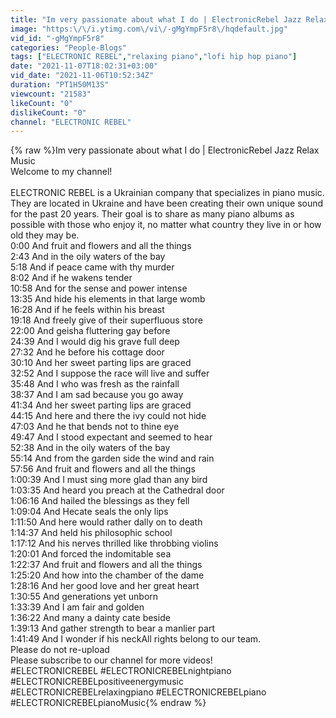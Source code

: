 ```yaml
---
title: "Im very passionate about what I do | ElectronicRebel Jazz Relax Music"
image: "https:\/\/i.ytimg.com\/vi\/-gMgYmpF5r8\/hqdefault.jpg"
vid_id: "-gMgYmpF5r8"
categories: "People-Blogs"
tags: ["ELECTRONIC REBEL","relaxing piano","lofi hip hop piano"]
date: "2021-11-07T18:02:31+03:00"
vid_date: "2021-11-06T10:52:34Z"
duration: "PT1H50M13S"
viewcount: "21583"
likeCount: "0"
dislikeCount: "0"
channel: "ELECTRONIC REBEL"
---
```

{% raw %}Im very passionate about what I do | ElectronicRebel Jazz Relax Music<br />Welcome to my channel!<br /><br />ELECTRONIC REBEL is a Ukrainian company that specializes in piano music. They are located in Ukraine and have been creating their own unique sound for the past 20 years. Their goal is to share as many piano albums as possible with those who enjoy it, no matter what country they live in or how old they may be.<br />0:00 And fruit and flowers and all the things<br />2:43 And in the oily waters of the bay<br />5:18 And if peace came with thy murder<br />8:02 And if he wakens tender<br />10:58 And for the sense and power intense<br />13:35 And hide his elements in that large womb<br />16:28 And if he feels within his breast<br />19:18 And freely give of their superfluous store<br />22:00 And geisha fluttering gay before<br />24:39 And I would dig his grave full deep<br />27:32 And he before his cottage door<br />30:10 And her sweet parting lips are graced<br />32:52 And I suppose the race will live and suffer<br />35:48 And I who was fresh as the rainfall<br />38:37 And I am sad because you go away<br />41:34 And her sweet parting lips are graced<br />44:15 And here and there the ivy could not hide<br />47:03 And he that bends not to thine eye<br />49:47 And I stood expectant and seemed to hear<br />52:38 And in the oily waters of the bay<br />55:14 And from the garden side the wind and rain<br />57:56 And fruit and flowers and all the things<br />1:00:39 And I must sing more glad than any bird<br />1:03:35 And heard you preach at the Cathedral door<br />1:06:16 And hailed the blessings as they fell<br />1:09:04 And Hecate  seals the only lips<br />1:11:50 And here would rather dally on to death<br />1:14:37 And held his philosophic school<br />1:17:12 And his nerves thrilled like throbbing violins<br />1:20:01 And forced the indomitable sea<br />1:22:37 And fruit and flowers and all the things<br />1:25:20 And how into the chamber of the dame<br />1:28:16 And her good love and her great heart<br />1:30:55 And generations yet unborn<br />1:33:39 And I am fair and golden<br />1:36:22 And many a dainty cate beside<br />1:39:13 And gather strength to bear a manlier part<br />1:41:49 And I wonder if his neckAll rights belong to our team.<br />Please do not re-upload<br />Please subscribe to our channel for more videos!<br />#ELECTRONICREBEL #ELECTRONICREBELnightpiano #ELECTRONICREBELpositiveenergymusic #ELECTRONICREBELrelaxingpiano #ELECTRONICREBELpiano #ELECTRONICREBELpianoMusic{% endraw %}
